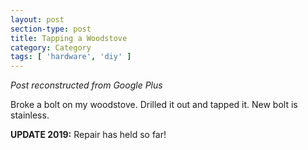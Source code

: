 ```yaml
---
layout: post
section-type: post
title: Tapping a Woodstove
category: Category
tags: [ 'hardware', 'diy' ]
---
```

<!-- Place this tag in your head or just before your close body tag. -->
<!-- <script type="text/javascript" src="https://apis.google.com/js/plusone.js"></script> -->

<!-- Place this tag where you want the widget to render. -->
<!-- <div class="g-post" data-href="https://plus.google.com/115988942600478124988/posts/aqTuRA1FXFA"></div> -->

*Post reconstructed from Google Plus*

Broke a bolt on my woodstove. Drilled it out and tapped it. New bolt is stainless.

<script src="https://cdn.jsdelivr.net/npm/publicalbum@latest/dist/pa-embed-player.min.js" async></script>
<div class="pa-embed-player" style="width:100%; height:480px; display:none;"
  data-link="https://photos.app.goo.gl/XXGbb9rUbnPVBjQdA"
  data-title="New photo by Andrew Olney">
  <img data-src="https://lh3.googleusercontent.com/CzkJiMSri7g-Pm2GZe7SNW2c-K7qgCXgBeAN1n1q8jxmeJIw3mVK93Iywi0r6W3CS8ocrfzuCNMbfmVp59yG8I18Qm6YitxPvZJqyFOIoR9UnM8kkGGKhSorhEpW4ncwWDAtk3AFEyU=w1920-h1080" src="" alt="" />
</div>

**UPDATE 2019:** Repair has held so far!

